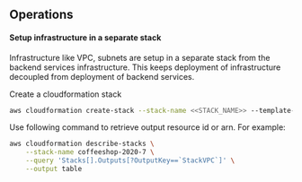 ## Operations ##

#### Setup infrastructure in a separate stack ####
Infrastructure like VPC, subnets are setup in a separate stack from the backend services infrastructure. This keeps deployment of infrastructure decoupled from deployment of backend services. 

Create a cloudformation stack
```bash
aws cloudformation create-stack --stack-name <<STACK_NAME>> --template-body file://network.template.yaml
```

Use following command to retrieve output resource id or arn. For example:
```bash
aws cloudformation describe-stacks \
    --stack-name coffeeshop-2020-7 \
    --query 'Stacks[].Outputs[?OutputKey==`StackVPC`]' \
    --output table
```

